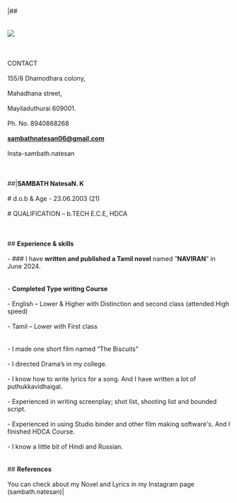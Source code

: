|   |   |
|---|---|
 
|##   <br>  <br><br>![](file:///tmp/lu44862dc8.tmp/lu44862dcb_tmp_99ee3de5.png)<br><br>  <br><br>CONTACT<br><br>155/8 Dhamodhara colony,<br><br>Mahadhana street,<br><br>Mayiladuthurai 609001.<br><br>Ph. No. 8940868268<br><br>**sambathnatesan06@gmail.com**<br><br>Insta-sambath.natesan<br><br>  <br><br>##|**SAMBATH NatesaN. K**<br><br># d.o.b & Age - 23.06.2003 (21)<br><br># QUALIFICATION – b.TECH E.C.E, HDCA<br><br>  <br><br>## **Experience & skills**<br><br>- ### I have **written and published a Tamil novel** named “**NAVIRAN**” in June 2024.<br>    <br><br>- **Completed Type writing Course**<br>    <br>- English – Lower & Higher with Distinction and second class (attended High speed)<br>    <br>- Tamil – Lower with First class<br>    <br><br>- I made one short film named “The Biscuits”<br>    <br>- I directed Drama’s in my college.<br>    <br>- I know how to write lyrics for a song. And I have written a lot of puthukkavidhaigal.<br>    <br>- Experienced in writing screenplay; shot list, shooting list and bounded script.<br>    <br>- Experienced in using Studio binder and other film making software's. And I finished HDCA Course.<br>    <br>- I know a little bit of Hindi and Russian.<br>    <br><br>## **References**<br><br>You can check about my Novel and Lyrics in my Instagram page (sambath.natesan)|